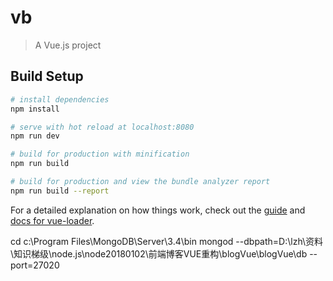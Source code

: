 # vb

> A Vue.js project

## Build Setup

``` bash
# install dependencies
npm install

# serve with hot reload at localhost:8080
npm run dev

# build for production with minification
npm run build

# build for production and view the bundle analyzer report
npm run build --report
```

For a detailed explanation on how things work, check out the [guide](http://vuejs-templates.github.io/webpack/) and [docs for vue-loader](http://vuejs.github.io/vue-loader).


cd c:\Program Files\MongoDB\Server\3.4\bin
mongod --dbpath=D:\lzh\资料\知识梯级\node.js\node20180102\前端博客VUE重构\blogVue\blogVue\db --port=27020

